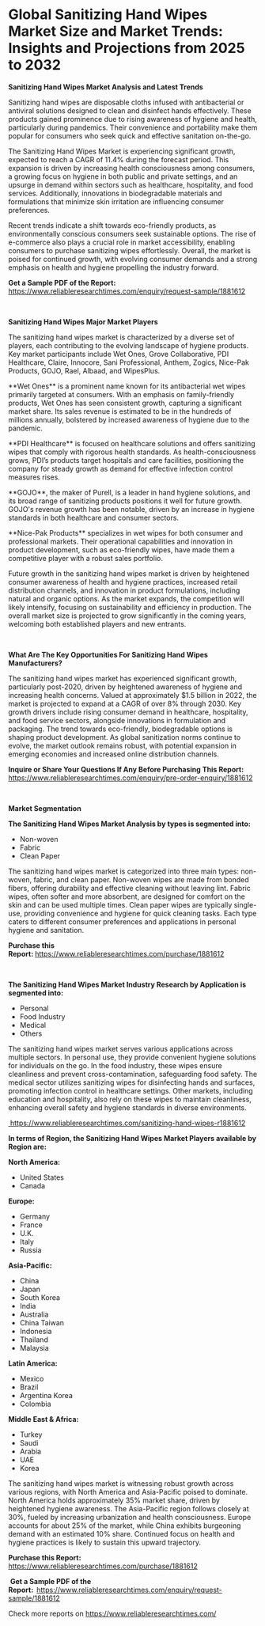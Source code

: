 <p><h1>Global Sanitizing Hand Wipes Market Size and Market Trends: Insights and Projections from 2025 to 2032</h1></p><p><strong>Sanitizing Hand Wipes Market Analysis and Latest Trends</strong></p>
<p><p>Sanitizing hand wipes are disposable cloths infused with antibacterial or antiviral solutions designed to clean and disinfect hands effectively. These products gained prominence due to rising awareness of hygiene and health, particularly during pandemics. Their convenience and portability make them popular for consumers who seek quick and effective sanitation on-the-go.</p><p>The Sanitizing Hand Wipes Market is experiencing significant growth, expected to reach a CAGR of 11.4% during the forecast period. This expansion is driven by increasing health consciousness among consumers, a growing focus on hygiene in both public and private settings, and an upsurge in demand within sectors such as healthcare, hospitality, and food services. Additionally, innovations in biodegradable materials and formulations that minimize skin irritation are influencing consumer preferences.</p><p>Recent trends indicate a shift towards eco-friendly products, as environmentally conscious consumers seek sustainable options. The rise of e-commerce also plays a crucial role in market accessibility, enabling consumers to purchase sanitizing wipes effortlessly. Overall, the market is poised for continued growth, with evolving consumer demands and a strong emphasis on health and hygiene propelling the industry forward.</p></p>
<p><strong>Get a Sample PDF of the Report:&nbsp;</strong> <a href="https://www.reliableresearchtimes.com/enquiry/request-sample/1881612?utm_campaign=2220&utm_medium=2&utm_source=Github&utm_content=ia&utm_term=05042025&utm_id=sanitizing-hand-wipes">https://www.reliableresearchtimes.com/enquiry/request-sample/1881612</a></p>
<p>&nbsp;</p>
<p><strong>Sanitizing Hand Wipes Major Market Players</strong></p>
<p><p>The sanitizing hand wipes market is characterized by a diverse set of players, each contributing to the evolving landscape of hygiene products. Key market participants include Wet Ones, Grove Collaborative, PDI Healthcare, Claire, Innocore, Sani Professional, Anthem, Zogics, Nice-Pak Products, GOJO, Rael, Albaad, and WipesPlus.</p><p>**Wet Ones** is a prominent name known for its antibacterial wet wipes primarily targeted at consumers. With an emphasis on family-friendly products, Wet Ones has seen consistent growth, capturing a significant market share. Its sales revenue is estimated to be in the hundreds of millions annually, bolstered by increased awareness of hygiene due to the pandemic.</p><p>**PDI Healthcare** is focused on healthcare solutions and offers sanitizing wipes that comply with rigorous health standards. As health-consciousness grows, PDI’s products target hospitals and care facilities, positioning the company for steady growth as demand for effective infection control measures rises.</p><p>**GOJO**, the maker of Purell, is a leader in hand hygiene solutions, and its broad range of sanitizing products positions it well for future growth. GOJO's revenue growth has been notable, driven by an increase in hygiene standards in both healthcare and consumer sectors.</p><p>**Nice-Pak Products** specializes in wet wipes for both consumer and professional markets. Their operational capabilities and innovation in product development, such as eco-friendly wipes, have made them a competitive player with a robust sales portfolio.</p><p>Future growth in the sanitizing hand wipes market is driven by heightened consumer awareness of health and hygiene practices, increased retail distribution channels, and innovation in product formulations, including natural and organic options. As the market expands, the competition will likely intensify, focusing on sustainability and efficiency in production. The overall market size is projected to grow significantly in the coming years, welcoming both established players and new entrants.</p></p>
<p>&nbsp;</p>
<p><strong>What Are The Key Opportunities For Sanitizing Hand Wipes Manufacturers?</strong></p>
<p><p>The sanitizing hand wipes market has experienced significant growth, particularly post-2020, driven by heightened awareness of hygiene and increasing health concerns. Valued at approximately $1.5 billion in 2022, the market is projected to expand at a CAGR of over 8% through 2030. Key growth drivers include rising consumer demand in healthcare, hospitality, and food service sectors, alongside innovations in formulation and packaging. The trend towards eco-friendly, biodegradable options is shaping product development. As global sanitization norms continue to evolve, the market outlook remains robust, with potential expansion in emerging economies and increased online distribution channels.</p></p>
<p><strong>Inquire or Share Your Questions If Any Before Purchasing This Report:</strong> <a href="https://www.reliableresearchtimes.com/enquiry/pre-order-enquiry/1881612?utm_campaign=2220&utm_medium=2&utm_source=Github&utm_content=ia&utm_term=05042025&utm_id=sanitizing-hand-wipes">https://www.reliableresearchtimes.com/enquiry/pre-order-enquiry/1881612</a></p>
<p>&nbsp;</p>
<p><strong>Market Segmentation</strong></p>
<p><strong>The Sanitizing Hand Wipes Market Analysis by types is segmented into:</strong></p>
<p><ul><li>Non-woven</li><li>Fabric</li><li>Clean Paper</li></ul></p>
<p><p>The sanitizing hand wipes market is categorized into three main types: non-woven, fabric, and clean paper. Non-woven wipes are made from bonded fibers, offering durability and effective cleaning without leaving lint. Fabric wipes, often softer and more absorbent, are designed for comfort on the skin and can be used multiple times. Clean paper wipes are typically single-use, providing convenience and hygiene for quick cleaning tasks. Each type caters to different consumer preferences and applications in personal hygiene and sanitation.</p></p>
<p><strong>Purchase this Report:&nbsp;</strong><a href="https://www.reliableresearchtimes.com/purchase/1881612?utm_campaign=2220&utm_medium=2&utm_source=Github&utm_content=ia&utm_term=05042025&utm_id=sanitizing-hand-wipes">https://www.reliableresearchtimes.com/purchase/1881612</a></p>
<p>&nbsp;</p>
<p><strong>The Sanitizing Hand Wipes Market Industry Research by Application is segmented into:</strong></p>
<p><ul><li>Personal</li><li>Food Industry</li><li>Medical</li><li>Others</li></ul></p>
<p><p>The sanitizing hand wipes market serves various applications across multiple sectors. In personal use, they provide convenient hygiene solutions for individuals on the go. In the food industry, these wipes ensure cleanliness and prevent cross-contamination, safeguarding food safety. The medical sector utilizes sanitizing wipes for disinfecting hands and surfaces, promoting infection control in healthcare settings. Other markets, including education and hospitality, also rely on these wipes to maintain cleanliness, enhancing overall safety and hygiene standards in diverse environments.</p></p>
<p><a href="https://www.reliableresearchtimes.com/sanitizing-hand-wipes-r1881612?utm_campaign=2220&utm_medium=2&utm_source=Github&utm_content=ia&utm_term=05042025&utm_id=sanitizing-hand-wipes">&nbsp;https://www.reliableresearchtimes.com/sanitizing-hand-wipes-r1881612</a></p>
<p><strong>In terms of Region, the Sanitizing Hand Wipes Market Players available by Region are:</strong></p>
<p>
    <p> <strong> North America: </strong>
        <ul>
            <li>United States</li>
            <li>Canada</li>
        </ul>
        </p> 
    <p> <strong> Europe: </strong>
        <ul>
            <li>Germany</li>
            <li>France</li>
            <li>U.K.</li>
            <li>Italy</li>
            <li>Russia</li>
        </ul>
        </p> 
    <p> <strong> Asia-Pacific: </strong>
        <ul>
            <li>China</li>
            <li>Japan</li>
            <li>South Korea</li>
            <li>India</li>
            <li>Australia</li>
            <li>China Taiwan</li>
            <li>Indonesia</li>
            <li>Thailand</li>
            <li>Malaysia</li>
        </ul>
        </p> 
    <p> <strong> Latin America: </strong>
        <ul>
            <li>Mexico</li>
            <li>Brazil</li>
            <li>Argentina Korea</li>
            <li>Colombia</li>
        </ul>
        </p> 
    <p> <strong> Middle East & Africa: </strong>
        <ul>
            <li>Turkey</li>
            <li>Saudi</li>
            <li>Arabia</li>
            <li>UAE</li>
            <li>Korea</li>
        </ul>
    </p>
    </p>
<p><p>The sanitizing hand wipes market is witnessing robust growth across various regions, with North America and Asia-Pacific poised to dominate. North America holds approximately 35% market share, driven by heightened hygiene awareness. The Asia-Pacific region follows closely at 30%, fueled by increasing urbanization and health consciousness. Europe accounts for about 25% of the market, while China exhibits burgeoning demand with an estimated 10% share. Continued focus on health and hygiene practices is likely to sustain this upward trajectory.</p></p>
<p><strong>Purchase this Report: </strong><a href="https://www.reliableresearchtimes.com/purchase/1881612?utm_campaign=2220&utm_medium=2&utm_source=Github&utm_content=ia&utm_term=05042025&utm_id=sanitizing-hand-wipes">https://www.reliableresearchtimes.com/purchase/1881612</a></p>
<p>&nbsp;<strong>Get a Sample PDF of the Report:&nbsp;&nbsp;</strong><a href="https://www.reliableresearchtimes.com/enquiry/request-sample/1881612?utm_campaign=2220&utm_medium=2&utm_source=Github&utm_content=ia&utm_term=05042025&utm_id=sanitizing-hand-wipes">https://www.reliableresearchtimes.com/enquiry/request-sample/1881612</a></p>
<p><strong></strong></p>
<p>Check more reports on <a href="https://www.reliableresearchtimes.com/?utm_campaign=2220&utm_medium=2&utm_source=Github&utm_content=ia&utm_term=05042025&utm_id=sanitizing-hand-wipes">https://www.reliableresearchtimes.com/</a></p>